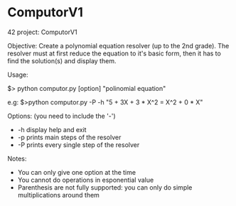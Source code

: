 # ComputorV1
42 project: ComputorV1

Objective: Create a polynomial equation resolver (up to the 2nd grade). The resolver must at first reduce the equation to it's basic form, then it has to find the solution(s) and display them.

Usage:

$> python computor.py [option] "polinomial equation"
 
e.g: $>python computor.py -P -h "5 + 3X + 3 * X^2 = X^2 + 0 * X"

Options: (you need to include the '-')
  - -h	display help and exit
  - -p	prints main steps of the resolver
  - -P	prints every single step of the resolver
 
 Notes:
  - You can only give one option at the time
  - You cannot do operations in esponential value
  - Parenthesis are not fully supported: you can only do simple multiplications around them

